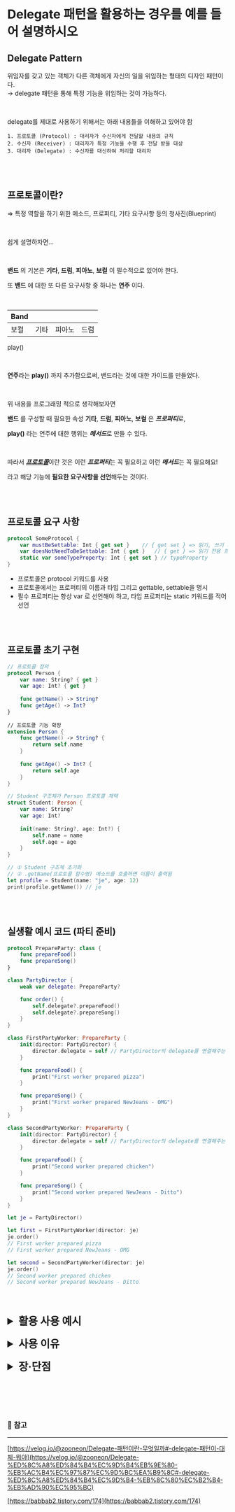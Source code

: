 # Delegate 패턴을 활용하는 경우를 예를 들어 설명하시오

## **Delegate Pattern**

위임자를 갖고 있는 객체가 다른 객체에게 자신의 일을 위임하는 형태의 디자인 패턴이다.<br>
→ delegate 패턴을 통해 특정 기능을 위임하는 것이 가능하다.

<br>

delegate를 제대로 사용하기 위해서는 아래 내용들을 이해하고 있어야 함

```
1. 프로토콜 (Protocol) : 대리자가 수신자에게 전달할 내용의 규칙
2. 수신자 (Receiver) : 대리자가 특정 기능을 수행 후 전달 받을 대상
3. 대리자 (Delegate) : 수신자를 대신하여 처리할 대리자
```

<br><br>

## **프로토콜**이란?
⇒ 특정 역할을 하기 위한 메소드, 프로퍼티, 기타 요구사항 등의 청사진(Blueprint)

<br>

쉽게 설명하자면…

<br>

**밴드** 의 기본은 
**기타**, **드럼**, **피아노**, **보컬** 이 필수적으로 있어야 한다.

또 **밴드** 에 대한 또 다른 요구사항 중 하나는 **연주** 이다.

<br>

<div markdown="1">

| Band |      |      |      |
| ------ |------ | ------ | ------ |
| 보컬 | 기타 | 피아노 | 드럼 |
play() 


</div>

<br>

**연주**라는 **play()** 까지 추가함으로써, 
밴드라는 것에 대한 가이드를 만들었다.

<br>

위 내용을 프로그래밍 적으로 생각해보자면

**밴드** 를 구성할 때 필요한 속성 **기타**, **드럼**, **피아노**, **보컬** 은 ***프로퍼티***로, 

**play()** 라는 연주에 대한 행위는 ***메서드***로 만들 수 있다.

<br>

따라서 <U>***프로토콜***</U>이란 것은 이런 ***프로퍼티***는 꼭 필요하고 이런 ***메서드***는 꼭 필요해요!

라고 해당 기능에 **필요한 요구사항을 선언**해두는 것이다.


<br><br>

## **프로토콜 요구 사항**

```swift
protocol SomeProtocol {
    var mustBeSettable: Int { get set }    // { get set } => 읽기, 쓰기 가능 프로퍼티
    var doesNotNeedToBeSettable: Int { get }   // { get } => 읽기 전용 프로퍼티
    static var someTypeProperty: Int { get set } // typeProperty
}
```

- 프로토콜은   protocol  키워드를 사용
- 프로토콜에서는 프로퍼티의 이름과 타입 그리고 gettable, settable을 명시
- 필수 프로퍼티는 항상  var 로 선언해야 하고, 타입 프로퍼티는  static 키워드를 적어 선언
    

<br><br>


## **프로토콜 초기 구현**
```swift
// 프로토콜 정의
protocol Person {
    var name: String? { get }
    var age: Int? { get }
    
    func getName() -> String?
    func getAge() -> Int?
}
 
// 프로토콜 기능 확장
extension Person {
    func getName() -> String? {
        return self.name
    }
    
    func getAge() -> Int? {
        return self.age
    }
}

// Student 구조체가 Person 프로토콜 채택
struct Student: Person {
    var name: String?
    var age: Int?
    
    init(name: String?, age: Int?) {
        self.name = name
        self.age = age
    }
}

// ① Student 구조체 초기화
// ② .getName(프로토콜 함수명) 메소드를 호출하면 이름이 출력됨
let profile = Student(name: "je", age: 12)
print(profile.getName()) // je
```

<br><br>

## **실생활 예시 코드 (파티 준비)**
```swift
protocol PrepareParty: class {
	func prepareFood()
	func prepareSong()
}

class PartyDirector {
	weak var delegate: PrepareParty?

    func order() {
        self.delegate?.prepareFood()
        self.delegate?.prepareSong()
    }
}

class FirstPartyWorker: PrepareParty {
	init(director: PartyDirector) {
		director.delegate = self // PartyDirector의 delegate를 연결해주는 코드
	}

    func prepareFood() {
        print("First worker prepared pizza")
    }

    func prepareSong() {
        print("First worker prepared NewJeans - OMG")
    }
}

class SecondPartyWorker: PrepareParty {
    init(director: PartyDirector) {
        director.delegate = self // PartyDirector의 delegate를 연결해주는 코드
    }

    func prepareFood() {
        print("Second worker prepared chicken")
    }

    func prepareSong() {
        print("Second worker prepared NewJeans - Ditto")
    }
}

let je = PartyDirector()

let first = FirstPartyWorker(director: je)
je.order()
// First worker prepared pizza
// First worker prepared NewJeans - OMG

let second = SecondPartyWorker(director: je)
je.order()
// Second worker prepared chicken
// Second worker prepared NewJeans - Ditto
```

<br><br>

<details>
<summary style="font-size: 24px; font-weight: bold;">활용 사용 예시</summary>

<div markdown="1"><br>

delegate 패턴을 사용하는 가장 흔한 경우는 두 ViewController 간에 데이터를 전달 할 때다. 

사용자 입력 등의 이벤트를 받은 ViewController와 그 결과를 처리해줘야하는

ViewController가 서로 다른 경우

<br>

>ex) 사용자가 프로필 수정창 에서 **이름, 전화번호, 주소** 등을 입력하고
>확인 버튼을 눌러<br>이전 화면으로 돌아갔을 때 <U>입력 받은 정보(이름, 전화번호, 주소)를 
>이전 화면으로 <br>전달하여 보여줘야 하는 경우</U>들을 말한다.

</div>
</details>

<br>

<details>
<summary style="font-size: 24px; font-weight: bold;">사용 이유</summary>

<div markdown="1"><br>


- 코드 재사용, 유지보수가 쉽다.
- 작업을 전달할 때 공통된 부분을 제외하고 처리해야 하는 부분만 전달하여 처리할 수 있다.

</div>
</details>

<br>

<details>
<summary style="font-size: 24px; font-weight: bold;">장·단점</summary>

<div markdown="1"><br>

```swift
> 🤭 장점

- 매우 엄격한 Syntax로 인해 프로토콜에 필요한 메서드들이 명확하게 명시된다.
- 컴파일 시 경고나 에러가 떠서 프로토콜의 구현되지 않은 메소드들을 알려준다
- 로직의 흐름을 따라가기 쉽다
- 프로토콜 메소드로 알려주는 것 뿐만 아니라 정보를 받을 수 있다.
- 커뮤니케이션 과정을 유지하고 모니터링하는 제 3의 객체가 필요없다. 
  (NotificationCenter 같은 외부 객체)
- 프로토콜이 컨트롤러의 범위 안에서 정의된다.
```
```swift
> 😔 단점

- 많은 줄의 코드가 필요하다
- delegate 설정에 nil이 들어가지 않게 주의해야 한다. crash를 일으킬 수 있다.
- 많은 객체들에게 이벤트를 알려주는 것이 어렵고 비효율적이다.
```

</div>
</details>

<br><br><br><br>

### 📖 **참고**

---

[https://velog.io/@zooneon/Delegate-패턴이란-무엇일까#-delegate-패턴이-대체-뭐야](https://velog.io/@zooneon/Delegate-%ED%8C%A8%ED%84%B4%EC%9D%B4%EB%9E%80-%EB%AC%B4%EC%97%87%EC%9D%BC%EA%B9%8C#-delegate-%ED%8C%A8%ED%84%B4%EC%9D%B4-%EB%8C%80%EC%B2%B4-%EB%AD%90%EC%95%BC)

[https://babbab2.tistory.com/174](https://babbab2.tistory.com/174)

